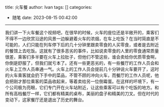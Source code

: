 title: 火车餐
author: Ivan
tags: []
categories:
  - 随笔
date: 2023-08-15 00:42:00
---
我们讲一下火车餐这个视频吧，在很早的时候，火车的座位还是半敞开的，乘客们不得不一边欣赏沿途的风景一边躲避着火车的浓烟，在车上吃饭？在当时简直是不可能的，人们只能在列车停下后的几十分钟里跟卖零食的人买零食，或者是去附近的餐馆上去吃饭。这就有了很多恶劣的事件，比如说卖零食的人里的零食通常质量很差，乘客们多半要在火车上拉肚子，但他们不管这些，谁会卖给你优质零食啊，你倒是舒服了，但我们就亏本了。还有一些更恶劣的，有一些餐厅的工作人员会和火车上工作人员串通一气。火车上的工作人员会提前几十分钟说火车要开了，这时的火车乘客就会扔下手中的菜品，不管不顾的冲向火车，而餐厅的工作人员呢，他会把刚才那位乘客的菜品收起来，等着卖给另一位倒霉蛋。在这样的坏境下，有一个公司极为亮眼，它们专门开在火车站附近，让这些乘客可以有个吃饭的地方。和所有高档餐厅一样，它们都有精美的桌布，美丽的盘子和精美的刀叉。但在时代的变动下，这家餐厅还是退出了历史的舞台。